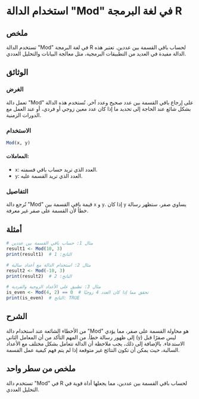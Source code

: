 <!--
Meta Description: # استخدام الدالة "Mod" في لغة البرمجة R ## ملخص تستخدم الدالة "Mod" في لغة البرمجة R لحساب باقي القسمة بين عددين. تعتبر هذه الدالة مفيدة في العديد من ...
Meta Keywords: mod, القسمة, الدالة, باقي, بين
-->

# استخدام الدالة "Mod" في لغة البرمجة R

## ملخص
تستخدم الدالة "Mod" في لغة البرمجة R لحساب باقي القسمة بين عددين. تعتبر هذه الدالة مفيدة في العديد من التطبيقات البرمجية، مثل معالجة البيانات والتحليل العددي.

## الوثائق
### الغرض
تعمل دالة "Mod" على إرجاع باقي القسمة بين عدد صحيح وعدد آخر. تُستخدم هذه الدالة بشكل شائع عند الحاجة إلى تحديد ما إذا كان عدد معين زوجي أو فردي، أو عند العمل مع الدورات الزمنية.

### الاستخدام
```R
Mod(x, y)
```
#### المعاملات:
- `x`: العدد الذي تريد حساب باقي قسمته.
- `y`: العدد الذي تريد القسمة عليه.

### التفاصيل
تُرجع دالة "Mod" قيمة باقي القسمة بين `x` و `y`. إذا كان `y` يساوي صفر، ستظهر رسالة خطأ لأن القسمة على صفر غير معرفة.

## أمثلة
```R
# مثال 1: حساب باقي القسمة بين عددين
result1 <- Mod(10, 3)
print(result1)  # الناتج: 1

# مثال 2: استخدام الدالة مع أعداد سالبة
result2 <- Mod(-10, 3)
print(result2)  # الناتج: 2

# مثال 3: تطبيق على الأعداد الزوجية والفردية
is_even <- Mod(4, 2) == 0  # تحقق مما إذا كان العدد 4 زوجيًا
print(is_even)  # الناتج: TRUE
```

## الشرح
من الأخطاء الشائعة عند استخدام دالة "Mod" هو محاولة القسمة على صفر، مما يؤدي إلى ظهور رسالة خطأ. من المهم التأكد من أن المعامل الثاني (`y`) ليس صفرًا قبل الاستدعاء. بالإضافة إلى ذلك، يجب ملاحظة أن الدالة تتعامل بشكل مختلف مع الأعداد السالبة، حيث يمكن أن تكون النتائج غير متوقعة إذا لم يتم فهم كيفية عمل القسمة.

## ملخص من سطر واحد
تستخدم دالة "Mod" في R لحساب باقي القسمة بين عددين، مما يجعلها أداة قوية في التحليل العددي.